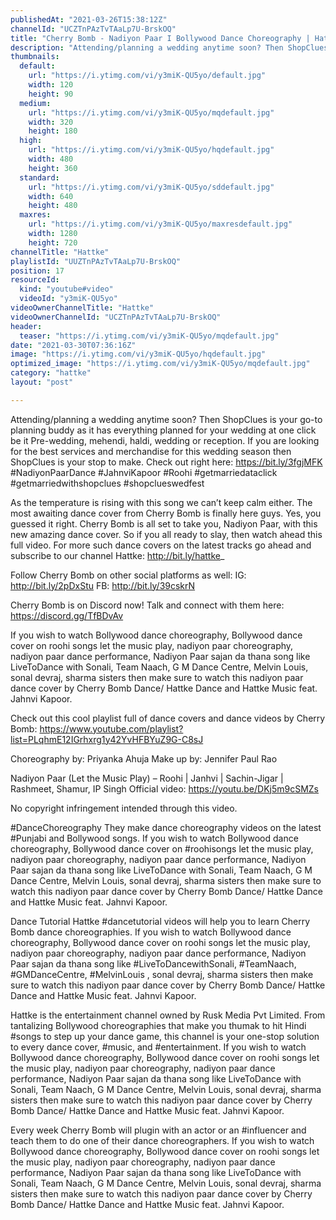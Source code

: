 ```yaml
---
publishedAt: "2021-03-26T15:38:12Z"
channelId: "UCZTnPAzTvTAaLp7U-BrskOQ"
title: "Cherry Bomb - Nadiyon Paar I Bollywood Dance Choreography | Hattke"
description: "Attending/planning a wedding anytime soon? Then ShopClues is your go-to planning buddy as it has everything planned for your wedding at one click be it Pre-wedding, mehendi, haldi, wedding or reception. If you are looking for the best services and merchandise for this wedding season then ShopClues is your stop to make. Check out right here: https://bit.ly/3fgjMFK #NadiyonPaarDance #JahnviKapoor #Roohi \n#getmarriedataclick #getmarriedwithshopclues #shopclueswedfest\n\nAs the temperature is rising with this song we can’t keep calm either. The most awaiting dance cover from Cherry Bomb is finally here guys. Yes, you guessed it right. Cherry Bomb is all set to take you, Nadiyon Paar, with this new amazing dance cover. So if you all ready to slay, then watch ahead this full video. For more such dance covers on the latest tracks go ahead and subscribe to our channel Hattke: http://bit.ly/hattke_\n\nFollow Cherry Bomb on other social platforms as well: \nIG: http://bit.ly/2pDxStu \nFB: http://bit.ly/39cskrN\n\nCherry Bomb is on Discord now! Talk and connect with them here: https://discord.gg/TfBDvAv\n\nIf you wish to watch Bollywood dance choreography, Bollywood dance cover on roohi songs let the music play, nadiyon paar choreography, nadiyon paar dance performance, Nadiyon Paar sajan da thana song like LiveToDance with Sonali, Team Naach, G M Dance Centre, Melvin Louis, sonal devraj, sharma sisters then make sure to watch this nadiyon paar dance cover by Cherry Bomb Dance/ Hattke Dance and Hattke Music feat. Jahnvi Kapoor.\n\nCheck out this cool playlist full of dance covers and dance videos by Cherry Bomb: https://www.youtube.com/playlist?list=PLqhmE12IGrhxrg1y42YvHFBYuZ9G-C8sJ\n\nChoreography by: Priyanka Ahuja\nMake up by: Jennifer Paul Rao\n\n\nNadiyon Paar (Let the Music Play) – Roohi | Janhvi | Sachin-Jigar | Rashmeet, Shamur, IP Singh\nOfficial video: https://youtu.be/DKj5m9cSMZs\n\nNo copyright infringement intended through this video.\n\n#DanceChoreography\nThey make dance choreography videos on the latest #Punjabi and Bollywood songs. \nIf you wish to watch Bollywood dance choreography, Bollywood dance cover on #roohisongs let the music play, nadiyon paar choreography, nadiyon paar dance performance, Nadiyon Paar sajan da thana song like LiveToDance with Sonali, Team Naach, G M Dance Centre, Melvin Louis, sonal devraj, sharma sisters then make sure to watch this nadiyon paar dance cover by Cherry Bomb Dance/ Hattke Dance and Hattke Music feat. Jahnvi Kapoor.\n\nDance Tutorial\nHattke #dancetutorial videos will help you to learn Cherry Bomb dance choreographies. \nIf you wish to watch Bollywood dance choreography, Bollywood dance cover on roohi songs let the music play, nadiyon paar choreography, nadiyon paar dance performance, Nadiyon Paar sajan da thana song like #LiveToDancewithSonali, #TeamNaach, #GMDanceCentre, #MelvinLouis , sonal devraj, sharma sisters then make sure to watch this nadiyon paar dance cover by Cherry Bomb Dance/ Hattke Dance and Hattke Music feat. Jahnvi Kapoor.\n\n\nHattke is the entertainment channel owned by Rusk Media Pvt Limited. From tantalizing Bollywood choreographies that make you thumak to hit Hindi #songs to step up your dance game, this channel is your one-stop solution to every dance cover, #music, and #entertainment. If you wish to watch Bollywood dance choreography, Bollywood dance cover on roohi songs let the music play, nadiyon paar choreography, nadiyon paar dance performance, Nadiyon Paar sajan da thana song like LiveToDance with Sonali, Team Naach, G M Dance Centre, Melvin Louis, sonal devraj, sharma sisters then make sure to watch this nadiyon paar dance cover by Cherry Bomb Dance/ Hattke Dance and Hattke Music feat. Jahnvi Kapoor.\n\n\nEvery week Cherry Bomb will plugin with an actor or an #influencer and teach them to do one of their dance choreographers. If you wish to watch Bollywood dance choreography, Bollywood dance cover on roohi songs let the music play, nadiyon paar choreography, nadiyon paar dance performance, Nadiyon Paar sajan da thana song like LiveToDance with Sonali, Team Naach, G M Dance Centre, Melvin Louis, sonal devraj, sharma sisters then make sure to watch this nadiyon paar dance cover by Cherry Bomb Dance/ Hattke Dance and Hattke Music feat. Jahnvi Kapoor."
thumbnails:
  default:
    url: "https://i.ytimg.com/vi/y3miK-QU5yo/default.jpg"
    width: 120
    height: 90
  medium:
    url: "https://i.ytimg.com/vi/y3miK-QU5yo/mqdefault.jpg"
    width: 320
    height: 180
  high:
    url: "https://i.ytimg.com/vi/y3miK-QU5yo/hqdefault.jpg"
    width: 480
    height: 360
  standard:
    url: "https://i.ytimg.com/vi/y3miK-QU5yo/sddefault.jpg"
    width: 640
    height: 480
  maxres:
    url: "https://i.ytimg.com/vi/y3miK-QU5yo/maxresdefault.jpg"
    width: 1280
    height: 720
channelTitle: "Hattke"
playlistId: "UUZTnPAzTvTAaLp7U-BrskOQ"
position: 17
resourceId:
  kind: "youtube#video"
  videoId: "y3miK-QU5yo"
videoOwnerChannelTitle: "Hattke"
videoOwnerChannelId: "UCZTnPAzTvTAaLp7U-BrskOQ"
header:
  teaser: "https://i.ytimg.com/vi/y3miK-QU5yo/mqdefault.jpg"
date: "2021-03-30T07:36:16Z"
image: "https://i.ytimg.com/vi/y3miK-QU5yo/hqdefault.jpg"
optimized_image: "https://i.ytimg.com/vi/y3miK-QU5yo/mqdefault.jpg"
category: "hattke"
layout: "post"

---
```

Attending/planning a wedding anytime soon? Then ShopClues is your go-to planning buddy as it has everything planned for your wedding at one click be it Pre-wedding, mehendi, haldi, wedding or reception. If you are looking for the best services and merchandise for this wedding season then ShopClues is your stop to make. Check out right here: https://bit.ly/3fgjMFK #NadiyonPaarDance #JahnviKapoor #Roohi 
#getmarriedataclick #getmarriedwithshopclues #shopclueswedfest

As the temperature is rising with this song we can’t keep calm either. The most awaiting dance cover from Cherry Bomb is finally here guys. Yes, you guessed it right. Cherry Bomb is all set to take you, Nadiyon Paar, with this new amazing dance cover. So if you all ready to slay, then watch ahead this full video. For more such dance covers on the latest tracks go ahead and subscribe to our channel Hattke: http://bit.ly/hattke_

Follow Cherry Bomb on other social platforms as well: 
IG: http://bit.ly/2pDxStu 
FB: http://bit.ly/39cskrN

Cherry Bomb is on Discord now! Talk and connect with them here: https://discord.gg/TfBDvAv

If you wish to watch Bollywood dance choreography, Bollywood dance cover on roohi songs let the music play, nadiyon paar choreography, nadiyon paar dance performance, Nadiyon Paar sajan da thana song like LiveToDance with Sonali, Team Naach, G M Dance Centre, Melvin Louis, sonal devraj, sharma sisters then make sure to watch this nadiyon paar dance cover by Cherry Bomb Dance/ Hattke Dance and Hattke Music feat. Jahnvi Kapoor.

Check out this cool playlist full of dance covers and dance videos by Cherry Bomb: https://www.youtube.com/playlist?list=PLqhmE12IGrhxrg1y42YvHFBYuZ9G-C8sJ

Choreography by: Priyanka Ahuja
Make up by: Jennifer Paul Rao


Nadiyon Paar (Let the Music Play) – Roohi | Janhvi | Sachin-Jigar | Rashmeet, Shamur, IP Singh
Official video: https://youtu.be/DKj5m9cSMZs

No copyright infringement intended through this video.

#DanceChoreography
They make dance choreography videos on the latest #Punjabi and Bollywood songs. 
If you wish to watch Bollywood dance choreography, Bollywood dance cover on #roohisongs let the music play, nadiyon paar choreography, nadiyon paar dance performance, Nadiyon Paar sajan da thana song like LiveToDance with Sonali, Team Naach, G M Dance Centre, Melvin Louis, sonal devraj, sharma sisters then make sure to watch this nadiyon paar dance cover by Cherry Bomb Dance/ Hattke Dance and Hattke Music feat. Jahnvi Kapoor.

Dance Tutorial
Hattke #dancetutorial videos will help you to learn Cherry Bomb dance choreographies. 
If you wish to watch Bollywood dance choreography, Bollywood dance cover on roohi songs let the music play, nadiyon paar choreography, nadiyon paar dance performance, Nadiyon Paar sajan da thana song like #LiveToDancewithSonali, #TeamNaach, #GMDanceCentre, #MelvinLouis , sonal devraj, sharma sisters then make sure to watch this nadiyon paar dance cover by Cherry Bomb Dance/ Hattke Dance and Hattke Music feat. Jahnvi Kapoor.


Hattke is the entertainment channel owned by Rusk Media Pvt Limited. From tantalizing Bollywood choreographies that make you thumak to hit Hindi #songs to step up your dance game, this channel is your one-stop solution to every dance cover, #music, and #entertainment. If you wish to watch Bollywood dance choreography, Bollywood dance cover on roohi songs let the music play, nadiyon paar choreography, nadiyon paar dance performance, Nadiyon Paar sajan da thana song like LiveToDance with Sonali, Team Naach, G M Dance Centre, Melvin Louis, sonal devraj, sharma sisters then make sure to watch this nadiyon paar dance cover by Cherry Bomb Dance/ Hattke Dance and Hattke Music feat. Jahnvi Kapoor.


Every week Cherry Bomb will plugin with an actor or an #influencer and teach them to do one of their dance choreographers. If you wish to watch Bollywood dance choreography, Bollywood dance cover on roohi songs let the music play, nadiyon paar choreography, nadiyon paar dance performance, Nadiyon Paar sajan da thana song like LiveToDance with Sonali, Team Naach, G M Dance Centre, Melvin Louis, sonal devraj, sharma sisters then make sure to watch this nadiyon paar dance cover by Cherry Bomb Dance/ Hattke Dance and Hattke Music feat. Jahnvi Kapoor.